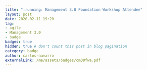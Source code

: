 ```yaml
---
title: ":running: Management 3.0 Foundation Workshop Attendee"
layout: post
date: 2020-02-11 19:20
tag:
- agile
- Management 3.0
- badge
badges: true
hidden: true # don't count this post in blog pagination
category: badge
author: carlos-navarro
externalLink: /me/assets/badges/cm30fwa.pdf
---
```

